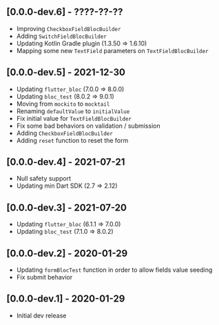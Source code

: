 ## [0.0.0-dev.6] - ????-??-??

- Improving `CheckboxFieldBlocBuilder`
- Adding `SwitchFieldBlocBuilder`
- Updating Kotlin Gradle plugin (1.3.50 => 1.6.10)
- Mapping some new `TextField` parameters on `TextFieldBlocBuilder`

## [0.0.0-dev.5] - 2021-12-30

- Updating `flutter_bloc` (7.0.0 => 8.0.0)
- Updating `bloc_test` (8.0.2 => 9.0.1)
- Moving from `mockito` to `mocktail`
- Renaming `defaultValue` to `initialValue`
- Fix initial value for `TextFieldBlocBuilder`
- Fix some bad behaviors on validation / submission
- Adding `CheckboxFieldBlocBuilder`
- Adding `reset` function to reset the form

## [0.0.0-dev.4] - 2021-07-21

- Null safety support
- Updating min Dart SDK (2.7 => 2.12)

## [0.0.0-dev.3] - 2021-07-20

- Updating `flutter_bloc` (6.1.1 => 7.0.0)
- Updating `bloc_test` (7.1.0 => 8.0.2)

## [0.0.0-dev.2] - 2020-01-29

- Updating `formBlocTest` function in order to allow fields value seeding
- Fix submit behavior

## [0.0.0-dev.1] - 2020-01-29

- Initial dev release

